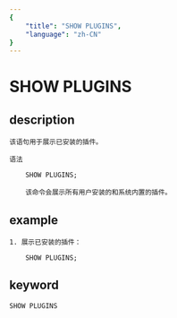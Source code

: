 ```yaml
---
{
    "title": "SHOW PLUGINS",
    "language": "zh-CN"
}
---
```


<!-- 
Licensed to the Apache Software Foundation (ASF) under one
or more contributor license agreements.  See the NOTICE file
distributed with this work for additional information
regarding copyright ownership.  The ASF licenses this file
to you under the Apache License, Version 2.0 (the
"License"); you may not use this file except in compliance
with the License.  You may obtain a copy of the License at

  http://www.apache.org/licenses/LICENSE-2.0

Unless required by applicable law or agreed to in writing,
software distributed under the License is distributed on an
"AS IS" BASIS, WITHOUT WARRANTIES OR CONDITIONS OF ANY
KIND, either express or implied.  See the License for the
specific language governing permissions and limitations
under the License.
-->

# SHOW PLUGINS
## description

    该语句用于展示已安装的插件。

    语法

        SHOW PLUGINS;
        
        该命令会展示所有用户安装的和系统内置的插件。

## example

    1. 展示已安装的插件：

        SHOW PLUGINS;
        
## keyword
    SHOW PLUGINS